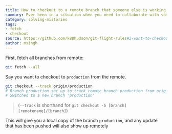 ```yaml
---
title: How to checkout to a remote branch that someone else is working on in git?
summary: Ever been in a situation when you need to collaborate with someone but you don't have that branch on our local repo? How do we get that as doing a checkout is not going to work?
category: solving-mistories
tags:
- fetch
- checkout
source: https://github.com/k88hudson/git-flight-rules#i-want-to-checkout-to-a-remote-branch-that-someone-else-is-working-on
author: msingh
---
```


First, fetch all branches from remote:

```bash
git fetch --all
```

Say you want to checkout to ```production``` from the remote.

```bash
git checkout --track origin/production
# Branch production set up to track remote branch production from origin.
# Switched to a new branch 'production'
```

> (```--track``` is shorthand for ```git checkout -b [branch] [remotename]/[branch]```)

This will give you a local copy of the branch ```production```, and any update that has been pushed will also show up remotely
